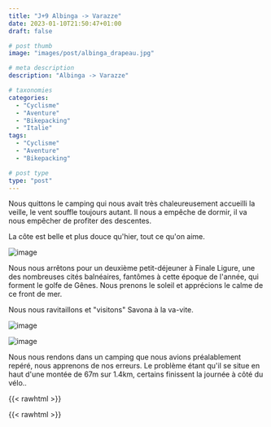 ```yaml
---
title: "J+9 Albinga -> Varazze"
date: 2023-01-10T21:50:47+01:00
draft: false

# post thumb
image: "images/post/albinga_drapeau.jpg"

# meta description
description: "Albinga -> Varazze"

# taxonomies
categories:
  - "Cyclisme" 
  - "Aventure" 
  - "Bikepacking"
  - "Italie"
tags:
  - "Cyclisme" 
  - "Aventure" 
  - "Bikepacking"

# post type
type: "post"
---
```


Nous quittons le camping qui nous avait très chaleureusement accueilli la veille, le vent souffle toujours autant. Il nous a empêche de dormir, il va nous empêcher de profiter des descentes. 

La côte est belle et plus douce qu'hier, tout ce qu'on aime. 

![image](../../images/post/varazze_neige.jpg)

Nous nous arrêtons pour un deuxième petit-déjeuner à Finale Ligure, une des nombreuses cités balnéaires, fantômes à cette époque de l'année, qui forment le golfe de Gênes. Nous prenons le soleil et apprécions le calme de ce front de mer. 

Nous nous ravitaillons et "visitons" Savona à la va-vite. 

![image](../../images/post/varazze_port.jpg)

![image](../../images/post/varazze_eglise.jpg)

Nous nous rendons dans un camping que nous avions préalablement repéré, nous apprenons de nos erreurs. Le problème étant qu'il se situe en haut d'une montée de 67m sur 1.4km, certains finissent la journée à côté du vélo..

{{< rawhtml >}} 
<div class="strava-embed-placeholder" data-embed-type="activity" data-embed-id="8370996221"></div><script src="https://strava-embeds.com/embed.js"></script>
{{< rawhtml >}}
